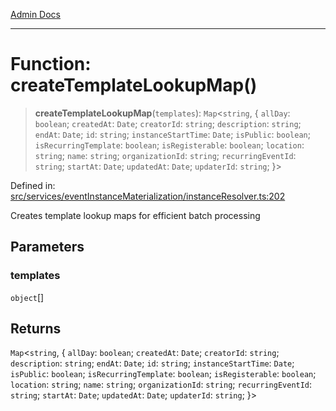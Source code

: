 [Admin Docs](/)

***

# Function: createTemplateLookupMap()

> **createTemplateLookupMap**(`templates`): `Map`\<`string`, \{ `allDay`: `boolean`; `createdAt`: `Date`; `creatorId`: `string`; `description`: `string`; `endAt`: `Date`; `id`: `string`; `instanceStartTime`: `Date`; `isPublic`: `boolean`; `isRecurringTemplate`: `boolean`; `isRegisterable`: `boolean`; `location`: `string`; `name`: `string`; `organizationId`: `string`; `recurringEventId`: `string`; `startAt`: `Date`; `updatedAt`: `Date`; `updaterId`: `string`; \}\>

Defined in: [src/services/eventInstanceMaterialization/instanceResolver.ts:202](https://github.com/gautam-divyanshu/talawa-api/blob/7e7d786bbd7356b22a3ba5029601eed88ff27201/src/services/eventInstanceMaterialization/instanceResolver.ts#L202)

Creates template lookup maps for efficient batch processing

## Parameters

### templates

`object`[]

## Returns

`Map`\<`string`, \{ `allDay`: `boolean`; `createdAt`: `Date`; `creatorId`: `string`; `description`: `string`; `endAt`: `Date`; `id`: `string`; `instanceStartTime`: `Date`; `isPublic`: `boolean`; `isRecurringTemplate`: `boolean`; `isRegisterable`: `boolean`; `location`: `string`; `name`: `string`; `organizationId`: `string`; `recurringEventId`: `string`; `startAt`: `Date`; `updatedAt`: `Date`; `updaterId`: `string`; \}\>
